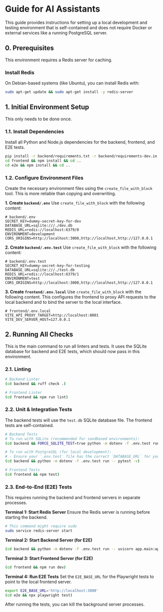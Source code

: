 # Guide for AI Assistants

This guide provides instructions for setting up a local development and testing environment that is self-contained and does not require Docker or external services like a running PostgreSQL server.

## 0. Prerequisites

This environment requires a Redis server for caching.

### Install Redis
On Debian-based systems (like Ubuntu), you can install Redis with:
```bash
sudo apt-get update && sudo apt-get install -y redis-server
```

## 1. Initial Environment Setup

This only needs to be done once.

### 1.1. Install Dependencies

Install all Python and Node.js dependencies for the backend, frontend, and E2E tests.

```bash
pip install -r backend/requirements.txt -r backend/requirements-dev.in
cd frontend && npm install && cd ..
cd e2e && npm install && cd ..
```

### 1.2. Configure Environment Files

Create the necessary environment files using the `create_file_with_block` tool. This is more reliable than copying and overwriting.

**1. Create `backend/.env`**
Use `create_file_with_block` with the following content:
```
# backend/.env
SECRET_KEY=dummy-secret-key-for-dev
DATABASE_URL=sqlite:///./dev.db
REDIS_URL=redis://localhost:6379/0
ENVIRONMENT=development
CORS_ORIGINS=http://localhost:3000,http://localhost,http://127.0.0.1
```

**2. Create `backend/.env.test`**
Use `create_file_with_block` with the following content:
```
# backend/.env.test
SECRET_KEY=dummy-secret-key-for-testing
DATABASE_URL=sqlite:///./test.db
REDIS_URL=redis://localhost:6379/1
ENVIRONMENT=test
CORS_ORIGINS=http://localhost:3000,http://localhost,http://127.0.0.1
```

**3. Create `frontend/.env.local`**
Use `create_file_with_block` with the following content. This configures the frontend to proxy API requests to the local backend and to bind the server to the local interface.
```
# frontend/.env.local
VITE_API_PROXY_TARGET=http://localhost:8001
VITE_DEV_SERVER_HOST=127.0.0.1
```

## 2. Running All Checks

This is the main command to run all linters and tests. It uses the SQLite database for backend and E2E tests, which should now pass in this environment.

### 2.1. Linting

```bash
# Backend Linter
(cd backend && ruff check .)

# Frontend Linter
(cd frontend && npm run lint)
```

### 2.2. Unit & Integration Tests

The backend tests will use the `test.db` SQLite database file. The frontend tests are self-contained.

```bash
# Backend Tests
# To run with SQLite (recommended for sandboxed environments):
(cd backend && FORCE_SQLITE_TEST=true python -m dotenv -f .env.test run -- pytest -v)

# To run with PostgreSQL (for local development):
# - Ensure your `.env.test` file has the correct `DATABASE_URL` for your PostgreSQL instance.
(cd backend && python -m dotenv -f .env.test run -- pytest -v)

# Frontend Tests
(cd frontend && npm test)
```

### 2.3. End-to-End (E2E) Tests

This requires running the backend and frontend servers in separate processes.

**Terminal 1: Start Redis Server**
Ensure the Redis server is running before starting the backend.
```bash
# This command might require sudo
sudo service redis-server start
```

**Terminal 2: Start Backend Server (for E2E)**
```bash
(cd backend && python -m dotenv -f .env.test run -- uvicorn app.main:app --host 127.0.0.1 --port 8001)
```

**Terminal 3: Start Frontend Server (for E2E)**
```bash
(cd frontend && npm run dev)
```

**Terminal 4: Run E2E Tests**
Set the `E2E_BASE_URL` for the Playwright tests to point to the local frontend server.
```bash
export E2E_BASE_URL='http://localhost:3000'
(cd e2e && npx playwright test)
```

After running the tests, you can kill the background server processes.
